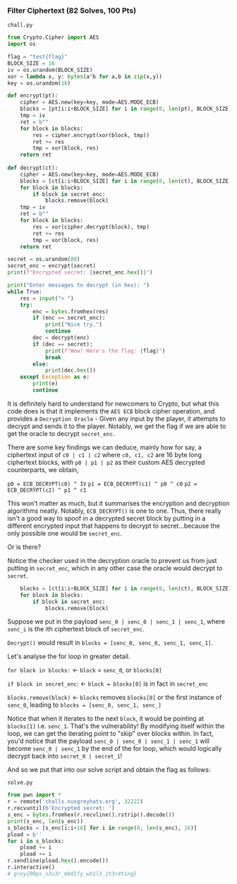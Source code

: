 ### Filter Ciphertext (82 Solves, 100 Pts)
`chall.py`
```py
from Crypto.Cipher import AES
import os

flag = "test{flag}"
BLOCK_SIZE = 16
iv = os.urandom(BLOCK_SIZE)
xor = lambda x, y: bytes(a^b for a,b in zip(x,y))
key = os.urandom(16)

def encrypt(pt):
    cipher = AES.new(key=key, mode=AES.MODE_ECB)
    blocks = [pt[i:i+BLOCK_SIZE] for i in range(0, len(pt), BLOCK_SIZE)]
    tmp = iv
    ret = b""
    for block in blocks:
        res = cipher.encrypt(xor(block, tmp))
        ret += res
        tmp = xor(block, res)
    return ret
    
def decrypt(ct):
    cipher = AES.new(key=key, mode=AES.MODE_ECB)
    blocks = [ct[i:i+BLOCK_SIZE] for i in range(0, len(ct), BLOCK_SIZE)]
    for block in blocks:
        if block in secret_enc:
            blocks.remove(block)
    tmp = iv
    ret = b""
    for block in blocks:
        res = xor(cipher.decrypt(block), tmp)
        ret += res
        tmp = xor(block, res)
    return ret

secret = os.urandom(80)
secret_enc = encrypt(secret)
print(f"Encrypted secret: {secret_enc.hex()}")

print("Enter messages to decrypt (in hex): ")
while True:
    res = input("> ")
    try:
        enc = bytes.fromhex(res)
        if (enc == secret_enc):
            print("Nice try.")
            continue
        dec = decrypt(enc)
        if (dec == secret):
            print(f"Wow! Here's the flag: {flag}")
            break
        else:
            print(dec.hex())
    except Exception as e:
        print(e)
        continue
```

It is definitely hard to understand for newcomers to Crypto, but what this code does is that it implements the `AES ECB` block cipher operation, and provides a `Decryption Oracle` - Given any input by the player, it attempts to decrypt and sends it to the player. Notably, we get the flag if we are able to get the oracle to decrypt `secret_enc`.

There are some key findings we can deduce, mainly how for say, a ciphertext input of `c0 | c1 | c2` where `c0, c1, c2` are 16 byte long ciphertext blocks, with `p0 | p1 | p2` as their custom AES decrypted counterparts, we obtain,

`p0 = ECB_DECRYPT(c0) ^ IV`
`p1 = ECB_DECRYPT(c1) ^ p0 ^ c0`
`p2 = ECB_DECRYPT(c2) ^ p1 ^ c1`

This won't matter as much, but it summarises the encryption and decryption algorithms neatly. Notably, `ECB_DECRYPT()` is one to one. Thus, there really isn't a good way to spoof in a decrypted secret block by putting in a different encrypted input that happens to decrypt to secret...because the only possible one would be `secret_enc`.

Or is there? 

Notice the checker used in the decryption oracle to prevent us from just putting in `secret_enc`, which in any other case the oracle would decrypt to `secret`.

```py
    blocks = [ct[i:i+BLOCK_SIZE] for i in range(0, len(ct), BLOCK_SIZE)]
    for block in blocks:
        if block in secret_enc:
            blocks.remove(block)
```

Suppose we put in the payload `senc_0 | senc_0 | senc_1 | senc_1`, where `senc_i` is the ith ciphertext block of `secret_enc`.

`Decrypt()` would result in `blocks = [senc_0, senc_0, senc_1, senc_1]`.

Let's analyse the for loop in greater detail.

`for block in blocks:` <-  `block` = `senc_0`, or `blocks[0]`

`if block in secret_enc`: <- `block = blocks[0]` is in fact in `secret_enc`

`blocks.remove(block)` <- `blocks` removes `blocks[0]` or the first instance of `senc_0`, leading to `blocks = [senc_0, senc_1, senc_]`

Notice that when it iterates to the next `block`, it would be pointing at `blocks[1]` i.e. `senc_1`. That's the vulnerability! By modifying itself within the loop, we can get the iterating point to "skip" over blocks within. In fact, you'd notice that the payload `senc_0 | senc_0 | senc_1 | senc_1` will become `senc_0 | senc_1` by the end of the for loop, which would logically decrypt back into `secret_0 | secret_1`!

And so we put that into our solve script and obtain the flag as follows:

`solve.py`
```py
from pwn import *
r = remote('challs.nusgreyhats.org', 32222)
r.recvuntil(b'Encrypted secret: ')
s_enc = bytes.fromhex(r.recvline().rstrip().decode())
print(s_enc, len(s_enc))
s_blocks = [s_enc[i:i+16] for i in range(0, len(s_enc), 16)]
pload = b''
for i in s_blocks:
    pload += i
    pload += i
r.sendline(pload.hex().encode())
r.interactive()
# grey{00ps_n3v3r_m0d1fy_wh1l3_1t3r4t1ng}
```
